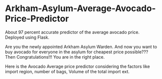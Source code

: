 # Arkham-Asylum-Average-Avocado-Price-Predictor
About 97 percent accurate predictor of the average avocado price. Deployed using Flask.

Are you the newly appointed Arkham Asylum Warden. And now you want to buy avocado for everyone in
the asylum for cheapest price possible??? Then Congratulations!!!
You are in the right place.

Here is the Avocado Average price predictor considering the factors like import region, number of bags, Volume of the total import ext.
